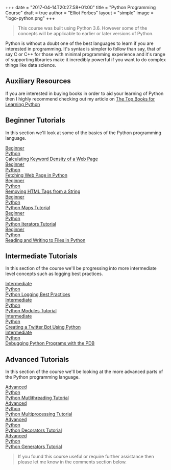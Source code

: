 +++
date = "2017-04-14T20:27:58+01:00"
title = "Python Programming Course"
draft = true
author = "Elliot Forbes"
layout = "simple"
image = "logo-python.png"
+++

> This course was built using Python 3.6. However some of the concepts will be applicable to earlier or later versions of Python.

Python is without a doubt one of the best languages to learn if you are interested in programming. It's syntax is simpler to follow than say, that of say C or C++ for those with minimal programming experience and it's range of supporting libraries make it incredibly powerful if you want to do complex things like data science. 

## Auxiliary Resources

If you are interested in buying books in order to aid your learning of Python then I highly recommend checking out my article on [The Top Books for Learning Python](/python/best-books-for-python/)

## Beginner Tutorials

In this section we'll look at some of the basics of the Python programming language. 

<div class="row">
    <div class="col l6">
        <a href="/python/calculating-keyword-density-python/" class="blog-list-article">
            <div class="blog-list-article-date">Beginner</div> 
            <div class="blog-list-article-category">Python</div>
            <div class="blog-list-article-content">
                <div class="blog-list-article-title">Calculating Keyword Density of a Web Page</div>
                <!-- <div class="blog-list-article-excerpt">lorem ipsum</div> -->
            </div>
        </a>
    </div>
    <div class="col l6">
        <a href="/python/fetching-web-pages-python/" class="blog-list-article">
            <div class="blog-list-article-date">Beginner</div> 
            <div class="blog-list-article-category">Python</div>
            <div class="blog-list-article-content">
                <div class="blog-list-article-title">Fetching Web Page in Python</div>
                <!-- <div class="blog-list-article-excerpt">lorem ipsum</div> -->
            </div>
        </a>
    </div>
    <div class="col l6">
        <a href="/python/removing-html-from-string/" class="blog-list-article">
            <div class="blog-list-article-date">Beginner</div> 
            <div class="blog-list-article-category">Python</div>
            <div class="blog-list-article-content">
                <div class="blog-list-article-title">Removing HTML Tags from a String</div>
                <!-- <div class="blog-list-article-excerpt">lorem ipsum</div> -->
            </div>
        </a>
    </div>
    <div class="col l6">
        <a href="/python/python-maps-tutorial/" class="blog-list-article">
            <div class="blog-list-article-date">Beginner</div> 
            <div class="blog-list-article-category">Python</div>
            <div class="blog-list-article-content">
                <div class="blog-list-article-title">Python Maps Tutorial</div>
                <!-- <div class="blog-list-article-excerpt">lorem ipsum</div> -->
            </div>
        </a>
    </div>
    <div class="col l6">
        <a href="/python/python-iterator-tutorial/" class="blog-list-article">
            <div class="blog-list-article-date">Beginner</div> 
            <div class="blog-list-article-category">Python</div>
            <div class="blog-list-article-content">
                <div class="blog-list-article-title">Python Iterators Tutorial</div>
                <!-- <div class="blog-list-article-excerpt">lorem ipsum</div> -->
            </div>
        </a>
    </div>
    <div class="col l6">
        <a href="/python/python-reading-writing-files/" class="blog-list-article">
            <div class="blog-list-article-date">Beginner</div> 
            <div class="blog-list-article-category">Python</div>
            <div class="blog-list-article-content">
                <div class="blog-list-article-title">Reading and Writing to Files in Python</div>
                <!-- <div class="blog-list-article-excerpt">lorem ipsum</div> -->
            </div>
        </a>
    </div>
</div>

## Intermediate Tutorials

In this section of the course we'll be progressing into more intermediate level concepts such as logging best practices.

<div class="row">
    <div class="col l6">
        <a href="/python/python-logging-best-practices/" class="blog-list-article">
            <div class="blog-list-article-date">Intermediate</div> 
            <div class="blog-list-article-category">Python</div>
            <div class="blog-list-article-content">
                <div class="blog-list-article-title">Python Logging Best Practices</div>
                <!-- <div class="blog-list-article-excerpt">lorem ipsum</div> -->
            </div>
        </a>
    </div>
    <div class="col l6">
        <a href="/python/python-modules-tutorial/" class="blog-list-article">
            <div class="blog-list-article-date">Intermediate</div> 
            <div class="blog-list-article-category">Python</div>
            <div class="blog-list-article-content">
                <div class="blog-list-article-title">Python Modules Tutorial</div>
                <!-- <div class="blog-list-article-excerpt">lorem ipsum</div> -->
            </div>
        </a>
    </div>
    <div class="col l6">
        <a href="/python/creating-twitter-bot-python/" class="blog-list-article">
            <div class="blog-list-article-date">Intermediate</div> 
            <div class="blog-list-article-category">Python</div>
            <div class="blog-list-article-content">
                <div class="blog-list-article-title">Creating a Twitter Bot Using Python</div>
                <!-- <div class="blog-list-article-excerpt">lorem ipsum</div> -->
            </div>
        </a>
    </div>
    <div class="col l6">
        <a href="/python/debugging-with-pdb-python/" class="blog-list-article">
            <div class="blog-list-article-date">Intermediate</div> 
            <div class="blog-list-article-category">Python</div>
            <div class="blog-list-article-content">
                <div class="blog-list-article-title">Debugging Python Programs with the PDB</div>
                <!-- <div class="blog-list-article-excerpt">lorem ipsum</div> -->
            </div>
        </a>
    </div>
</div>

## Advanced Tutorials

In this section of the course we'll be looking at the more advanced parts of the Python programming language. 

<div class="row">
    <div class="col l6">
        <a href="/python/python-multithreading-tutorial/" class="blog-list-article">
            <div class="blog-list-article-date">Advanced</div> 
            <div class="blog-list-article-category">Python</div>
            <div class="blog-list-article-content">
                <div class="blog-list-article-title">Python Mutlithreading Tutorial</div>
                <!-- <div class="blog-list-article-excerpt">lorem ipsum</div> -->
            </div>
        </a>
    </div>
    <div class="col l6">
        <a href="/python/python-multiprocessing-tutorial/" class="blog-list-article">
            <div class="blog-list-article-date">Advanced</div> 
            <div class="blog-list-article-category">Python</div>
            <div class="blog-list-article-content">
                <div class="blog-list-article-title">Python Multiprocessing Tutorial</div>
                <!-- <div class="blog-list-article-excerpt">lorem ipsum</div> -->
            </div>
        </a>
    </div>
    <div class="col l6">
        <a href="/python/python-decorators-tutorial/" class="blog-list-article">
            <div class="blog-list-article-date">Advanced</div> 
            <div class="blog-list-article-category">Python</div>
            <div class="blog-list-article-content">
                <div class="blog-list-article-title">Python Decorators Tutorial</div>
                <!-- <div class="blog-list-article-excerpt">lorem ipsum</div> -->
            </div>
        </a>
    </div>
    <div class="col l6">
        <a href="/python/python-generator-tutorial/" class="blog-list-article">
            <div class="blog-list-article-date">Advanced</div> 
            <div class="blog-list-article-category">Python</div>
            <div class="blog-list-article-content">
                <div class="blog-list-article-title">Python Generators Tutorial</div>
                <!-- <div class="blog-list-article-excerpt">lorem ipsum</div> -->
            </div>
        </a>
    </div>
</div>

> If you found this course useful or require further assistance then please let me know in the comments section below. 